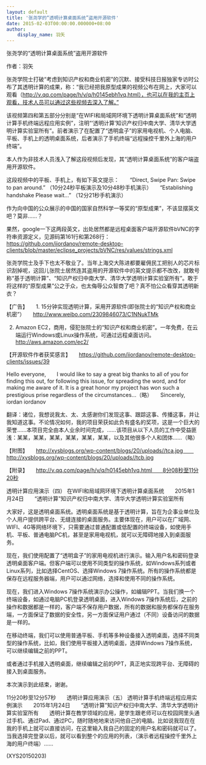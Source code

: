 ```yaml
---
layout: default
title: '张尧学的“透明计算桌面系统”盗用开源软件'
date: 2015-02-03T00:00:00.000000+08:00
author:
    display_name: 羽矢
---
```


张尧学的“透明计算桌面系统”盗用开源软件

作者：羽矢

张尧学院士打破“考虑到知识产权和商业机密”的沉默、接受科技日报独家专访时公布了其透明计算的成果，称：“我已经把我原型成果的视频公布在网上，大家可以观看（http://v.qq.com/page/h/v/q/h0145ebh1vq.html），也可以在我的主页上观看，技术人员可以通过这些视频去深入了解。”

该视频第四和第五部分分别是“在WIFI和局域网环境下透明计算桌面系统”和“透明计算手机终端远程应用实例”，注明“‘透明计算’知识产权归中南大学、清华大学透明计算实验室所有”。前者演示了在配置了“透明盒子”的家用电视机、个人电脑、平板、手机上的透明桌面系统，后者演示了手机终端“远程操控千里外上海的用户终端”。

本人作为非技术人员浅入了解这段视频后发现，其“透明计算桌面系统”的客户端盗用开源软件。

这段视频中的平板、手机上，有如下英文提示：　　“Direct, Swipe Pan: Swipe to pan around.” （10分24秒平板演示及10分48秒手机演示）　　“Establishing handshake Please wait…” （12分21秒手机演示）

作为向中国的公众展示的中国的国家自然科学一等奖的“原型成果”，不该显摆英文吧？莫非……？

果然，google一下这两段英文，出处居然都是远程桌面客户端开源软件bVNC的字符串资源定义，见源码第161行和第268行：　　https://github.com/iiordanov/remote-desktop-clients/blob/master/eclipse_projects/bVNC/res/values/strings.xml

张尧学院士及手下也太不敬业了。当年上海交大陈进都要雇佣民工把别人的芯片标识刮掉呢，这回儿张院士居然连其盗用的开源软件中的英文提示都不改改，就敢号称“基于透明计算”、“知识产权归中南大学、清华大学透明计算实验室所有”。敢于将这样的“原型成果”公之于众，也太侮辱公众智商了吧？真不怕公众看穿其透明新衣？

【广告】　　1. 15分钟实现透明计算，采用开源软件(即张院士的“知识产权和商业机密”）　　http://www.weibo.com/2309846073/C1NNukTMk

2. Amazon EC2，商用，侵犯张院士的“知识产权和商业机密”。一年免费，在云端运行Windows或Linux操作系统，可通过远程桌面访问。　　http://aws.amazon.com/ec2/

【开源软件作者获奖感言】　　https://github.com/iiordanov/remote-desktop-clients/issues/39

Hello everyone,　　I would like to say a great big thanks to all of you for finding this out, for following this issue, for spreading the word, and for making me aware of it. It is a great honor my project has won such a prestigious prise regardless of the circumstances…（略）　　Sincerely,　　iordan iordanov

翻译：诸位，我想说我太、太、太感谢你们发现这事、跟踪这事、传播这事，并让我知道这事。不论情况如何，我的项目荣获如此负有盛名的奖项，这是一个巨大的荣誉……本项目完全由本人业余时间完成，……该项目从以下人员的工作中受益匪浅：某某，某某，某某，某某，某某，某某，以及其他很多个人和团体……（略）

【附图】　　http://xysblogs.org/wp-content/blogs/20/uploads//tca.jpg　　http://xysblogs.org/wp-content/blogs/20/uploads//tcb.jpg

【附录】　　http://v.qq.com/page/h/v/q/h0145ebh1vq.html　　8分08秒至11分20秒

透明计算应用演示（四） 在WIFI和局域网环境下透明计算桌面系统　　2015年1月24日　　“透明计算”知识产权归中南大学、清华大学透明计算实验室所有

大家好，这是透明桌面系统。透明桌面系统是基于透明计算，旨在为企事业单位及个人用户提供跨平台、无缝连接的桌面服务。主要体现在，用户可以在广域网、WIFI、4G等网络环境下，只需要通过普通配置或低配置的终端设备，如使用手机、平板、普通电脑PC机，甚至是家用电视机，就可以无障碍地接入到桌面服务。

现在，我们使用配置了“透明盒子”的家用电视机进行演示。输入用户名和密码登录透明桌面客户端。但客户端可以使用不同类型的操作系统，如Windows系列或者Linux系列，比如选择CentOS、选择Windows 7操作系统。所有的操作系统都是保存在远程服务器端，用户可以通过网络，选择和使用不同的操作系统。

现在，我们进入Windows 7操作系统演示办公操作，如编辑PPT。当我们换一个终端设备，如通过电脑PC机登录透明桌面，进入Windows 7操作系统后，之前的操作和数据都是一样的，客户端不保存用户数据，所有的数据和服务都保存在服务端，一方面保证了数据的安全性，另一方面保证用户通过（不同）设备访问的数据是一样的。

在移动终端，我们可以使用普通平板、手机等多种设备接入透明桌面，选择不同类型的操作系统，比如，我们使用平板接入透明桌面，选择Windows 7操作系统，可以继续编辑之前的PPT。

或者通过手机接入透明桌面，继续编辑之前的PPT，真正地实现跨平台、无障碍的接入到桌面服务。

本次演示到此结束，谢谢。

11分20秒至12分57秒　　透明计算应用演示（五） 透明计算手机终端远程应用实例演示　　2015年1月24日　　“透明计算”知识产权归中南大学、清华大学透明计算实验室所有　　透明计算在教学领域的应用，是学生跟老师可以在校园网里头通过手机、通过Pad、通过PC，随时随地地来访问他自己的电脑。比如说我现在在我的手机上就可以直接访问，在这里输入我自己的固定的用户名和密码就可以了。当我选择完登录以后，就可以看到整个的应用的列表，（演示者远程操控千里外上海的用户终端）……

(XYS20150203)

